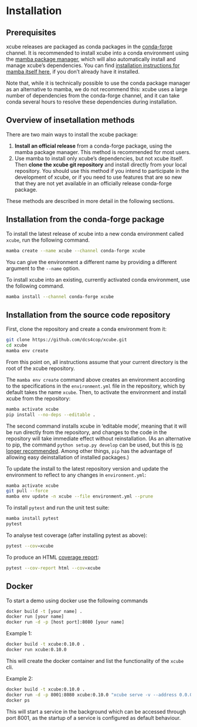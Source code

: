# Installation

## Prerequisites

xcube releases are packaged as conda packages in the
[conda-forge](https://conda-forge.org/) channel. It is recommended to install
xcube into a conda environment using the
[mamba package manager](https://github.com/mamba-org/mamba), which will
also automatically install and manage xcube’s dependencies.
You can find [installation instructions for mamba itself
here](https://mamba.readthedocs.io/en/latest/installation.html), if you
don’t already have it installed.

Note that, while it is technically possible to use the conda package manager
as an alternative to mamba, we do not recommend this: xcube uses a large
number of dependencies from the conda-forge channel, and it can take conda
several hours to resolve these dependencies during installation.

## Overview of insetallation methods

There are two main ways to install the xcube package:

1.  **Install an official release** from a conda-forge package, using the mamba
    package manager. This method is recommended for most users.
2.  Use mamba to install only xcube’s dependencies, but not xcube itself.
    Then **clone the xcube git repository** and install directly from your
    local repository. You should use this method if you intend to participate
    in the development of xcube, or if you need to use features that are
    so new that they are not yet available in an officially release conda-forge
    package.

These methods are described in more detail in the following sections.

## Installation from the conda-forge package

To install the latest release of xcube into a new conda environment called
`xcube`, run the following command.

```bash
mamba create --name xcube --channel conda-forge xcube
```

You can give the environment a different name by providing a different argument
to the `--name` option.

To install xcube into an existing, currently activated conda environment,
use the following command.

```bash
mamba install --channel conda-forge xcube
```

## Installation from the source code repository

First, clone the repository and create a conda environment from it:

```bash
git clone https://github.com/dcs4cop/xcube.git
cd xcube
mamba env create
```

From this point on, all instructions assume that your current directory is the
root of the xcube repository.

The `mamba env create` command above creates an environment according to
the specifications in the `environment.yml` file in the repository, which
by default takes the name `xcube`. Then, to activate the environment and
install xcube from the repository:

```bash    
mamba activate xcube
pip install --no-deps --editable .
```

The second command installs xcube in ‘editable mode’, meaning that it will
be run directly from the repository, and changes to the code in the repository
will take immediate effect without reinstallation. (As an alternative to
pip, the command `python setup.py develop` can be used, but this is
[no longer recommended](https://docs.python.org/3/install/#introduction).
Among other things, `pip` has the advantage of allowing easy deinstallation of
installed packages.)

To update the install to the latest repository version and update the
environment to reflect to any changes in `environment.yml`:

```bash
mamba activate xcube
git pull --force
mamba env update -n xcube --file environment.yml --prune
```

To install `pytest` and run the unit test suite:
    
```bash
mamba install pytest
pytest
```

To analyse test coverage (after installing pytest as above):

```bash
pytest --cov=xcube
```

To produce an HTML
[coverage report](https://pytest-cov.readthedocs.io/en/latest/reporting.html):

```bash
pytest --cov-report html --cov=xcube
```

## Docker

To start a demo using docker use the following commands

```bash
docker build -t [your name] .
docker run [your name]
docker run -d -p [host port]:8080 [your name]
```
    
Example 1:

```bash
docker build -t xcube:0.10.0 .
docker run xcube:0.10.0
```

This will create the docker container and list the functionality of the 
`xcube` cli.

Example 2:

```bash
docker build -t xcube:0.10.0 .
docker run -d -p 8001:8080 xcube:0.10.0 "xcube serve -v --address 0.0.0.0 --port 8080 -c /home/xcube/examples/serve/demo/config.yml"
docker ps
```

This will start a service in the background which can be accessed 
through port 8001, as the startup of a service is configured as default
behaviour.

